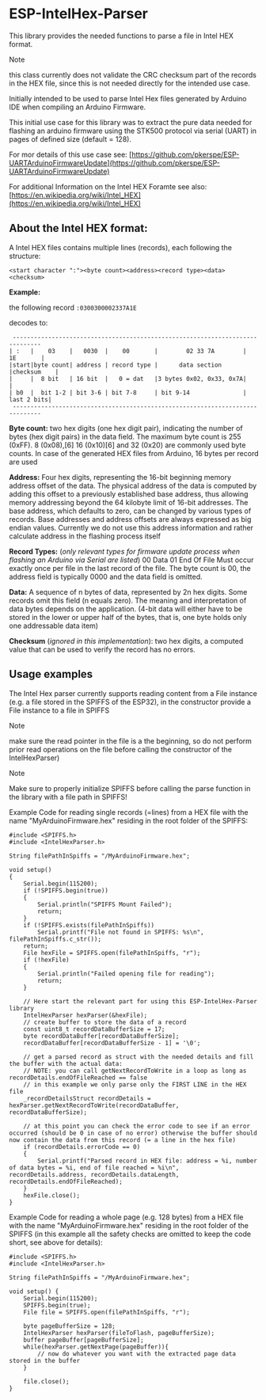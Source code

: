 # ESP-IntelHex-Parser
 This library provides the needed functions to parse a file in Intel HEX format.

> [!NOTE]
> this class currently does not validate the CRC checksum part of the records in the HEX file, since this is not needed directly for the intended use case.
 
 Initially intended to be used to parse Intel Hex files generated by Arduino IDE when compiling an Arduino Firmware.
 
 This initial use case for this library was to extract the pure data needed for flashing an arduino firmware using the STK500 protocol via serial (UART) in pages of defined size (default = 128). 
 
 For mor details of this use case see: [https://github.com/pkerspe/ESP-UARTArduinoFirmwareUpdate](https://github.com/pkerspe/ESP-UARTArduinoFirmwareUpdate)
  
 For additional Information on the Intel HEX Foramte see also: [https://en.wikipedia.org/wiki/Intel_HEX](https://en.wikipedia.org/wiki/Intel_HEX)
  
 ## About the Intel HEX format:
 A Intel HEX files contains multiple lines (records), each following the structure:

 ```<start character ":"><byte count><address><record type><data><checksum>```
 
 **Example:**
 
 the following record
 ```:0300300002337A1E```
 
 decodes to:
 ```
  ------------------------------------------------------------------------------
 | :   |    03    |   0030  |    00       |        02 33 7A        |   1E       |
 |start|byte count| address | record type |      data section      |checksum    |
 |     |  8 bit   | 16 bit  |   0 = dat   |3 bytes 0x02, 0x33, 0x7A|            |
 | b0  |  bit 1-2 | bit 3-6 | bit 7-8     | bit 9-14               | last 2 bits|
  ------------------------------------------------------------------------------
 ```

**Byte count:** two hex digits (one hex digit pair), indicating the number of bytes (hex digit pairs) in the data field.
 The maximum byte count is 255 (0xFF). 8 (0x08),[6] 16 (0x10)[6] and 32 (0x20) are commonly used byte counts.
 In case of the generated HEX files from Arduino, 16 bytes per record are used
 
**Address:** 
 Four hex digits, representing the 16-bit beginning memory address offset of the data.
 The physical address of the data is computed by adding this offset to a previously established base address,
 thus allowing memory addressing beyond the 64 kilobyte limit of 16-bit addresses.
 The base address, which defaults to zero, can be changed by various types of records.
 Base addresses and address offsets are always expressed as big endian values.
 Currently we do not use this address information and rather calculate address in the flashing process itself
 
**Record Types:** (_only relevant types for firmware update process when flashing an Arduino via Serial are listed_)
    00	Data
    01	End Of File		Must occur exactly once per file in the last record of the file. The byte count is 00, the address field is typically 0000 and the data field is omitted.

**Data:** 
 A sequence of n bytes of data, represented by 2n hex digits.
 Some records omit this field (n equals zero). The meaning and interpretation of data bytes depends on the application.
 (4-bit data will either have to be stored in the lower or upper half of the bytes, that is, one byte holds only one addressable data item)

**Checksum** (_ignored in this implementation_): two hex digits, a computed value that can be used to verify the record has no errors.

## Usage examples

The Intel Hex parser currently supports reading content from a File instance (e.g. a file stored in the SPIFFS of the ESP32), in the constructor provide a File instance to a file in SPIFFS 
> [!NOTE]
> make sure the read pointer in the file is a the beginning, so do not perform prior read operations on the file before calling the constructor of the IntelHexParser)

> [!NOTE]
> Make sure to properly initialize SPIFFS before calling the parse function in the library with a file path in SPIFFS!


Example Code for reading single records (=lines) from a HEX file with the name "MyArduinoFirmware.hex" residing in the root folder of the SPIFFS:
```
#include <SPIFFS.h>
#include <IntelHexParser.h>

String filePathInSpiffs = "/MyArduinoFirmware.hex";

void setup()
{
    Serial.begin(115200);
    if (!SPIFFS.begin(true))
    {
        Serial.println("SPIFFS Mount Failed");
        return;
    }
    if (!SPIFFS.exists(filePathInSpiffs))
        Serial.printf("File not found in SPIFFS: %s\n", filePathInSpiffs.c_str());
    return;
    File hexFile = SPIFFS.open(filePathInSpiffs, "r");
    if (!hexFile)
    {
        Serial.println("Failed opening file for reading");
        return;
    }

    // Here start the relevant part for using this ESP-IntelHex-Parser library
    IntelHexParser hexParser(&hexFile);
    // create buffer to store the data of a record
    const uint8_t recordDataBufferSize = 17;
    byte recordDataBuffer[recordDataBufferSize];
    recordDataBuffer[recordDataBufferSize - 1] = '\0';

    // get a parsed record as struct with the needed details and fill the buffer with the actual data:
    // NOTE: you can call getNextRecordToWrite in a loop as long as recordDetails.endOfFileReached == false
    // in this example we only parse only the FIRST LINE in the HEX file
    _recordDetailsStruct recordDetails = hexParser.getNextRecordToWrite(recordDataBuffer, recordDataBufferSize);

    // at this point you can check the error code to see if an error occurred (should be 0 in case of no error) otherwise the buffer should now contain the data from this record (= a line in the hex file)
    if (recordDetails.errorCode == 0)
    {
        Serial.printf("Parsed record in HEX file: address = %i, number of data bytes = %i, end of file reached = %i\n", recordDetails.address, recordDetails.dataLength, recordDetails.endOfFileReached);
    }
    hexFile.close();
}
```

Example Code for reading a whole page (e.g. 128 bytes) from a HEX file with the name "MyArduinoFirmware.hex" residing in the root folder of the SPIFFS (in this example all the safety checks are omitted to keep the code short, see above for details):
```
#include <SPIFFS.h>
#include <IntelHexParser.h>

String filePathInSpiffs = "/MyArduinoFirmware.hex";

void setup() {
    Serial.begin(115200);
    SPIFFS.begin(true);
    File file = SPIFFS.open(filePathInSpiffs, "r");

    byte pageBufferSize = 128;
    IntelHexParser hexParser(fileToFlash, pageBufferSize);
    buffer pageBuffer[pageBufferSize];
    while(hexParser.getNextPage(pageBuffer)){
        // now do whatever you want with the extracted page data stored in the buffer
    }

    file.close();
}
```